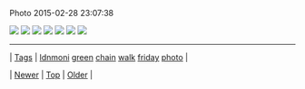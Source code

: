 <!--
title: Photo 2015-02-28 23
date: 2020-06-28T15:27:00.070Z
tags: ldnmoni, green, chain, walk, friday, photo
-->


Photo 2015-02-28 23:07:38

![](112355264272-0.jpg)
![](112355264272-1.jpg)
![](112355264272-2.jpg)
![](112355264272-3.jpg)
![](112355264272-4.jpg)
![](112355264272-5.jpg)
![](112355264272-6.jpg)

<!--BOTTOM-POST-NAVIGATION-->
---

| [Tags](tags.md) | [ldnmoni](tag-ldnmoni.md) [green](tag-green.md) [chain](tag-chain.md) [walk](tag-walk.md) [friday](tag-friday.md) [photo](tag-photo.md) |

| [Newer](112349985109.md) | [Top](index.md) | [Older](112405877147.md) |